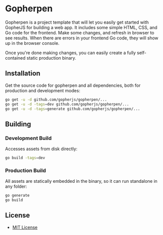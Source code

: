 # Gopherpen

Gopherpen is a project template that will let you easily get started with GopherJS
for building a web app. It includes some simple HTML, CSS, and Go code for the frontend.
Make some changes, and refresh in browser to see results. When there are errors in your
frontend Go code, they will show up in the browser console.

Once you're done making changes, you can easily create a fully self-contained static
production binary.

Installation
------------

Get the source code for gopherpen and all dependencies, both for production and development modes:

```bash
go get -u -d github.com/gopherjs/gopherpen/...
go get -u -d -tags=dev github.com/gopherjs/gopherpen/...
go get -u -d -tags=generate github.com/gopherjs/gopherpen/...
```

Building
--------

### Development Build

Accesses assets from disk directly:

```bash
go build -tags=dev
```

### Production Build

All assets are statically embedded in the binary, so it can run standalone in any folder:

```bash
go generate
go build
```

License
-------

-	[MIT License](http://opensource.org/licenses/mit-license.php)
